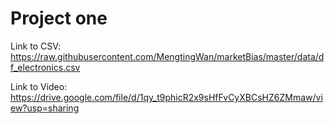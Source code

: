 # Project one

Link to CSV: https://raw.githubusercontent.com/MengtingWan/marketBias/master/data/df_electronics.csv

Link to Video: https://drive.google.com/file/d/1qy_t9phicR2x9sHfFvCyXBCsHZ6ZMmaw/view?usp=sharing

